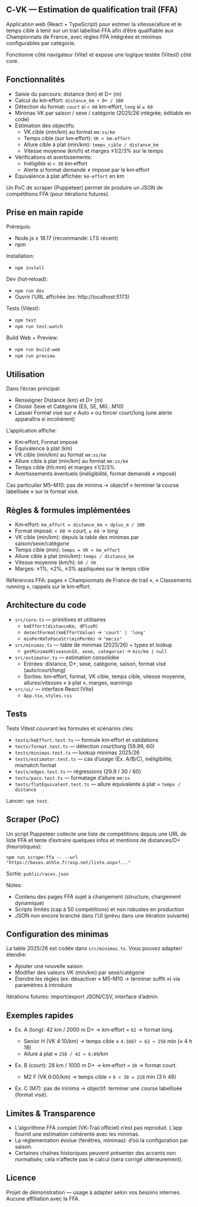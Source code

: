 ## C‑VK — Estimation de qualification trail (FFA)

Application web (React + TypeScript) pour estimer la vitesse/allure et le temps cible à tenir sur un trail labellisé FFA afin d’être qualifiable aux Championnats de France, avec règles FFA intégrées et minimas configurables par catégorie.

Fonctionne côté navigateur (Vite) et expose une logique testée (Vitest) côté core.

## Fonctionnalités

- Saisie du parcours: distance (km) et D+ (m)
- Calcul du km‑effort: `distance_km + D+ / 100`
- Détection du format: `court` si `< 60` km‑effort, `long` si `≥ 60`
- Minimas VK par saison / sexe / catégorie (2025/26 intégrée, éditable en code)
- Estimation des objectifs:
  - VK cible (min/km) au format `mm:ss/km`
  - Temps cible (sur km‑effort): `VK × km‑effort`
  - Allure cible à plat (min/km): `temps_cible / distance_km`
  - Vitesse moyenne (km/h) et marges ±1/2/3% sur le temps
- Vérifications et avertissements:
  - Inéligible si `< 30` km‑effort
  - Alerte si format demandé ≠ imposé par le km‑effort
- Équivalence à plat affichée: `km‑effort` en km

Un PoC de scraper (Puppeteer) permet de produire un JSON de compétitions FFA (pour itérations futures).

## Prise en main rapide

Prérequis:
- Node.js ≥ 18.17 (recommandé: LTS récent)
- npm

Installation:
- `npm install`

Dev (hot‑reload):
- `npm run dev`
- Ouvrir l’URL affichée (ex: http://localhost:5173)

Tests (Vitest):
- `npm test`
- `npm run test:watch`

Build Web + Preview:
- `npm run build:web`
- `npm run preview`

## Utilisation

Dans l’écran principal:
- Renseigner Distance (km) et D+ (m)
- Choisir Sexe et Catégorie (ES, SE, M0…M10)
- Laisser Format visé sur « Auto » ou forcer court/long (une alerte apparaîtra si incohérent)

L’application affiche:
- Km‑effort, Format imposé
- Équivalence à plat (km)
- VK cible (min/km) au format `mm:ss/km`
- Allure cible à plat (min/km) au format `mm:ss/km`
- Temps cible (hh:mm) et marges ±1/2/3%
- Avertissements éventuels (inéligibilité, format demandé ≠ imposé)

Cas particulier M5–M10: pas de minima → objectif « terminer la course labellisée » sur le format visé.

## Règles & formules implémentées

- Km‑effort: `km_effort = distance_km + dplus_m / 100`
- Format imposé: `< 60` → court, `≥ 60` → long
- VK cible (min/km): depuis la table des minimas par saison/sexe/catégorie
- Temps cible (min): `temps = VK × km_effort`
- Allure cible à plat (min/km): `temps / distance_km`
- Vitesse moyenne (km/h): `60 / VK`
- Marges: ±1%, ±2%, ±3% appliquées sur le temps cible

Références FFA: pages « Championnats de France de trail », « Classements running », rappels sur le km‑effort.

## Architecture du code

- `src/core.ts` — primitives et utilitaires
  - `kmEffort(distanceKm, dPlusM)`
  - `detectFormat(kmEffortValue)` → `'court' | 'long'`
  - `minPerKmToPaceStr(minPerKm)` → `"mm:ss"`
- `src/minimas.ts` — table de minimas (2025/26) + types et lookup
  - `getMinimaVK(seasonId, sexe, categorie)` → `min/km | null`
- `src/estimator.ts` — estimation consolidée
  - Entrées: distance, D+, sexe, catégorie, saison, format visé (auto/court/long)
  - Sorties: km‑effort, format, VK cible, temps cible, vitesse moyenne, allures/vitesses « à plat », marges, warnings
- `src/ui/` — interface React (Vite)
  - `App.tsx`, `styles.css`

## Tests

Tests Vitest couvrant les formules et scénarios clés:
- `tests/kmEffort.test.ts` — formule km‑effort et validations
- `tests/format.test.ts` — détection court/long (59.99, 60)
- `tests/minimas.test.ts` — lookup minimas 2025/26
- `tests/estimator.test.ts` — cas d’usage (Ex. A/B/C), inéligibilité, mismatch format
- `tests/edges.test.ts` — régressions (29.9 / 30 / 60)
- `tests/pace.test.ts` — formatage d’allure `mm:ss`
- `tests/flatEquivalent.test.ts` — allure équivalente à plat = `temps / distance`

Lancer: `npm test`.

## Scraper (PoC)

Un script Puppeteer collecte une liste de compétitions depuis une URL de liste FFA et tente d’extraire quelques infos et mentions de distances/D+ (heuristiques):

```
npm run scrape:ffa -- --url "https://bases.athle.fr/asp.net/liste.aspx?..."
```

Sortie: `public/races.json`

Notes:
- Contenu des pages FFA sujet à changement (structure, chargement dynamique)
- Scripts limités (cap à 50 compétitions) et non robustes en production
- JSON non encore branché dans l’UI (prévu dans une itération suivante)

## Configuration des minimas

La table 2025/26 est codée dans `src/minimas.ts`. Vous pouvez adapter/étendre:
- Ajouter une nouvelle saison
- Modifier des valeurs VK (min/km) par sexe/catégorie
- Étendre les règles (ex: désactiver « M5–M10 → terminer suffit ») via paramètres à introduire

Itérations futures: import/export JSON/CSV, interface d’admin.

## Exemples rapides

- Ex. A (long): 42 km / 2000 m D+ → km‑effort = `62` → format long.
  - Senior H (VK 4:10/km) → temps cible ≈ `4.1667 × 62 ≈ 258` min (≈ 4 h 18)
  - Allure à plat ≈ `258 / 42 ≈ 6:09`/km

- Ex. B (court): 28 km / 1000 m D+ → km‑effort = `38` → format court.
  - M2 F (VK 6:00/km) → temps cible = `6 × 38 = 228` min (3 h 48)

- Ex. C (M7): pas de minima → objectif: terminer une course labellisée (format visé).

## Limites & Transparence

- L’algorithme FFA complet (VK‑Trail officiel) n’est pas reproduit. L’app fournit une estimation cohérente avec les minimas.
- La réglementation évolue (fenêtres, minimas): d’où la configuration par saison.
- Certaines chaînes historiques peuvent présenter des accents non normalisés; cela n’affecte pas le calcul (sera corrigé ultérieurement).

## Licence

Projet de démonstration — usage à adapter selon vos besoins internes. Aucune affiliation avec la FFA.

